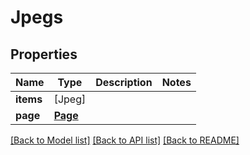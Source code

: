 # Jpegs

## Properties
Name | Type | Description | Notes
------------ | ------------- | ------------- | -------------
**items** | [Jpeg] |  | 
**page** | [**Page**](Page.md) |  | 

[[Back to Model list]](../README.md#documentation-for-models) [[Back to API list]](../README.md#documentation-for-api-endpoints) [[Back to README]](../README.md)


